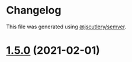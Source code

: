 # Changelog

This file was generated using [@jscutlery/semver](https://github.com/jscutlery/semver).

# [1.5.0](https://github.com/LuckeeDev/csl/compare/v1.4.3...v1.5.0) (2021-02-01)
